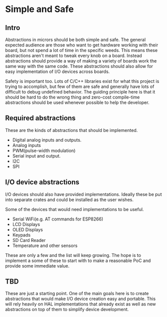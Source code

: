 # Simple and Safe

## Intro

Abstractions in micrors should be both simple and safe.
The general expected audience are those who want to get hardware
working with their board, but not spend a lot of time in the specific
weeds. This means these abstractions aren't meant to tweak every
knob on a board. Instead abstractions should provide a way of making
a variety of boards work the same way with the same code. These
abstractions should also allow for easy implementation of I/O devices
across boards.

Safety is important too. Lots of C/C++ libraries exist for what
this project is trying to accomplish, but few of them are safe
and generally have lots of difficult to debug undefined behavior.
The guiding principle here is that it should be hard to do the
wrong thing and zero-cost compile-time abstractions should be used
whenever possible to help the developer.

## Required abstractions

These are the kinds of abstractions that should be implemented.

* Digital analog inputs and outputs.
* Analog inputs
* PWM(pulse-width modulation)
* Serial input and output.
* I2C
* SPI

## I/O device abstractions

I/O devices should also have provided implementations. Ideally these
be put into separate crates and could be installed as the user
wishes.

Some of the devices that would need implementations to be useful.

* Serial WiFi(e.g. AT commands for ESP8266)
* LCD Displays
* OLED Displays
* Keypads
* SD Card Reader
* Temperature and other sensors

These are only a few and the list will keep growing. The hope is to
implement a some of these to start with to make a reasonable PoC and
provide some immediate value.

## TBD

These are just a starting point. One of the main goals here is to create
abstractions that would make I/O device creation easy and portable.
This will rely heavily on HAL implementations that already exist
as well as new abstractions on top of them to simplify device
development.

